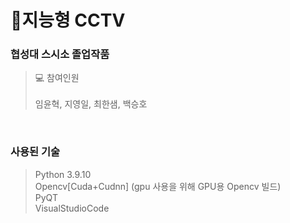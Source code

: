 # 📸**지능형 CCTV**
### 협성대 스시소 졸업작품
> 💻 참여인원<br><br>
임윤혁, 지영일, 최한샘, 백승호
<br>

### 사용된 기술
>Python 3.9.10<br>
Opencv[Cuda+Cudnn] (gpu 사용을 위해 GPU용 Opencv 빌드)<br>
PyQT<br>
VisualStudioCode<br>
